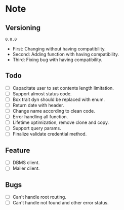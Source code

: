 # Note
## Versioning
`0.0.0`
- First: Changing without having compatibility.
- Second: Adding function with having compatibility.
- Third: Fixing bug with having compatibility.
## Todo
- [ ] Capacitate user to set contents length limitation.
- [ ] Support almost status code.
- [ ] Box trait dyn should be replaced with enum.
- [ ] Return date with header.
- [ ] Change name according to clean code.
- [ ] Error handling all function.
- [ ] Lifetime optimization, remove clone and copy.
- [ ] Support query params.
- [ ] Finalize validate credential method.
## Feature
- [ ] DBMS client.
- [ ] Mailer client.
## Bugs
- [ ] Can't handle root routing.
- [ ] Can't handle not found and other error status.
